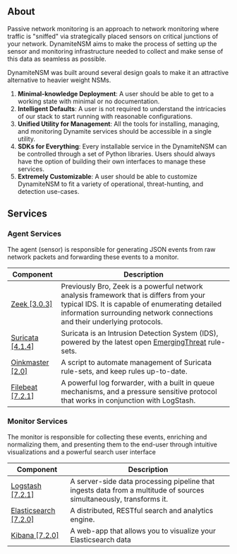 ## About

Passive network monitoring is an approach to network monitoring where traffic is "sniffed" via
strategically placed sensors on critical junctions of your network. DynamiteNSM aims to make the process of setting up
the sensor and monitoring infrastructure needed to collect and make sense of this data as seamless as possible.

DynamiteNSM was built around several design goals to make it an attractive alternative to heavier weight NSMs.

1. **Minimal-knowledge Deployment**: A user should be able to get to a working state with minimal or 
   no documentation.
2. **Intelligent Defaults**: A user is not required to understand the intricacies of our stack to start running with 
   reasonable configurations.
3. **Unified Utility for Management**: All the tools for installing, managing, and monitoring Dynamite services should 
   be accessible in a single utility. 
4. **SDKs for Everything**: Every installable service in the DynamiteNSM can be controlled through a set of Python 
   libraries. Users should always have the option of building their own interfaces to manage these services.
5. **Extremely Customizable**: A user should be able to customize DynamiteNSM to fit a variety of operational, 
   threat-hunting, and detection use-cases.
   
## Services

### Agent Services


The agent (sensor) is responsible for generating JSON events from raw network packets and forwarding these events to a monitor. 

| Component   | Description                                                                                                                                                                                                                                                      |
|-------------|------------------------------------------------------------------------------------------------------------------------------------------------------------------------------------------------------------------------------------------------------------------|
| [Zeek [3.0.3]](https://github.com/zeek/zeek)           | Previously Bro, Zeek is a powerful network analysis framework that is differs from your typical IDS. It is capable of enumerating detailed information surrounding network connections and their underlying protocols.|
| [Suricata [4.1.4]](https://github.com/OISF/suricata)   | Suricata is an Intrusion Detection System (IDS), powered by the latest open [EmergingThreat](https://doc.emergingthreats.net/) rule-sets.
| [Oinkmaster [2.0]](http://oinkmaster.sourceforge.net/download.shtml)| A script to automate management of Suricata rule-sets, and keep rules up-to-date.
| [Filebeat [7.2.1]](https://github.com/elastic/beats)   | A powerful log forwarder, with a built in queue mechanisms, and a pressure sensitive protocol that works in conjunction with LogStash.                                                                                |


### Monitor Services

The monitor is responsible for collecting these events, enriching and normalizing them, and presenting them to the end-user through intuitive visualizations and a powerful search user interface

| Component                                              | Description                                                                                                                     |
|--------------------------------------------------------|---------------------------------------------------------------------------------------------------------------------------------|
| [Logstash [7.2.1]](https://github.com/elastic/logstash)            | A server-side data processing pipeline that ingests data from a multitude of sources simultaneously, transforms it. |
| [Elasticsearch [7.2.0]](https://github.com/elastic/elasticsearch)  | A distributed, RESTful search and analytics engine.                                                                 |
| [Kibana [7.2.0]](https://github.com/elastic/kibana)                | A web-app that allows you to visualize your Elasticsearch data     